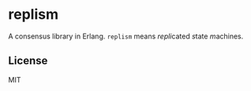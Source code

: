 # replism

A consensus library in Erlang.  `replism` means *repli*cated *s*tate *m*achines.

## License

MIT
